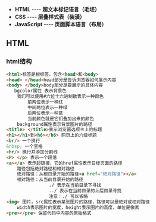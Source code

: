 - **HTML ---- 超文本标记语言（毛坯）**
- **CSS ---- 层叠样式表（装潢）**
- **JavaScript ---- 页面脚本语言（布局）**

## HTML

### html结构

~~~~html
<html>标签是根标签，包含<head>和<body>
<head> </head>head部分是告诉浏览器如何展示内容
<body> </body>body部分是要展示的具体内容
   bgcolor属性 表示背景色
    我们可以使用#六位十六进制数表示一种颜色
    	前两位表示一种红
    	中间两位表示一种绿
    	后两位表示一种蓝
    	当前颜色就是它们叠加出来的颜色
    background属性表示背景图片的路径
<title> </title>表示浏览器选项卡上的标题
<h1></h1>到<h6></h6> 网页上的六级标题
<br/> 一个换行
&nbsp; 一个空格
<hr/> 换行并添加分割线
<P> </p> 表示一个段落
<a></a> 表示超链接，它的href属性表示目标页面的路径
    路径包括绝对路径和相对路径
    绝对路径：从根目录开始的路径<a href="绝对路径"></a>
    相对路径：从当前目录开始的路径
    			./ 表示在当前目录下寻找
    			../ 表示在当前目录的上层目录寻找
    			注意：./ 可以省略
<img> 图片，src属性表示某张图片的路径，路径可以是绝对或相对路径
    width表示图片的宽度，height表示图片的高度，单位是像素
<pre></pre> 保留代码中内容的原始格式
    
~~~~



